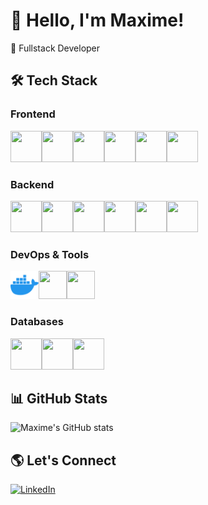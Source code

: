 ﻿# 👋 Hello, I'm Maxime!

🚀 Fullstack Developer

## 🛠 Tech Stack

### Frontend

<img src="https://img.icons8.com/?size=100&id=21278&format=png&color=000000" width="50" height="50" /><img src="https://img.icons8.com/?size=100&id=EAUyKy3IwmqM&format=png&color=000000" width="50" height="50" /><img src="https://img.icons8.com/?size=100&id=QBqFNfPPB2Kx&format=png&color=000000" width="50" height="50" /><img src="https://img.icons8.com/?size=100&id=tGvHBPJaKqEd&format=png&color=000000" width="50" height="50" /><img src="https://img.icons8.com/?size=100&id=cHBUT9SmrD2V&format=png&color=000000" width="50" height="50" /><img src="https://img.icons8.com/?size=100&id=25Sjy8fKExYA&format=png&color=000000" width="50" height="50" />



### Backend
<img src="https://img.icons8.com/?size=100&id=13679&format=png&color=000000" width="50" height="50" /><img src="https://img.icons8.com/?size=100&id=45490&format=png&color=000000" width="50" height="50" /><img src="https://img.icons8.com/?size=100&id=40669&format=png&color=000000" width="50" height="50" /><img src="https://img.icons8.com/?size=100&id=40670&format=png&color=000000" width="50" height="50" /><img src="https://img.icons8.com/?size=100&id=62452&format=png&color=000000" width="50" height="50" /><img src="https://img.icons8.com/?size=100&id=13441&format=png&color=000000" width="50" height="50" />

### DevOps & Tools
<img src="https://raw.githubusercontent.com/danielcranney/profileme-dev/main/public/icons/skills/docker-colored.svg" width="45" height="45" /><img src="https://img.icons8.com/?size=100&id=epZz7YMDqqwA&format=png&color=000000" width="45" height="45" /><img src="https://img.icons8.com/?size=100&id=oROcPah5ues6&format=png&color=000000" width="45" height="45" />




### Databases
<img src="https://raw.githubusercontent.com/danielcranney/profileme-dev/main/public/icons/skills/postgresql-colored.svg" width="50" height="50" /><img src="https://img.icons8.com/?size=100&id=8rKdRqZFLurS&format=png&color=000000" width="50" height="50" /><img src="https://img.icons8.com/?size=100&id=9nLaR5KFGjN0&format=png&color=000000" width="50" height="50" />




## 📊 GitHub Stats
![Maxime's GitHub stats](https://github-readme-stats.vercel.app/api?username=Aeriion&show_icons=true&theme=tokyonight)

## 🌎 Let's Connect
[![LinkedIn](https://img.shields.io/badge/LinkedIn-0077B5?style=for-the-badge&logo=linkedin&logoColor=white)](https://www.linkedin.com/in/maxime-louvet-47371b216/)


